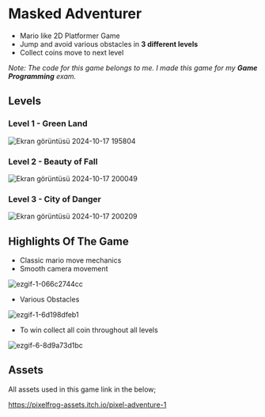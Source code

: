 # Masked Adventurer
* Mario like 2D Platformer Game
* Jump and avoid various obstacles in **3 different levels**
* Collect coins move to next level 

*Note: The code for this game belongs to me. I made this game for my **Game Programming** exam.*

## Levels

### Level 1 - Green Land

![Ekran görüntüsü 2024-10-17 195804](https://github.com/user-attachments/assets/29b80267-1779-4848-adb3-47ad5a825004)

 ### Level 2 - Beauty of Fall

 ![Ekran görüntüsü 2024-10-17 200049](https://github.com/user-attachments/assets/b8fa7605-faa4-4a5a-88c8-68afe22efc1a)


### Level 3 - City of Danger

![Ekran görüntüsü 2024-10-17 200209](https://github.com/user-attachments/assets/5e2a9362-6482-40ab-8d33-61914edd147f)


## Highlights Of The Game
* Classic mario move mechanics
* Smooth camera movement

![ezgif-1-066c2744cc](https://github.com/user-attachments/assets/52c11f57-244e-4a29-8c0d-53018b529d26)

* Various Obstacles

![ezgif-1-6d198dfeb1](https://github.com/user-attachments/assets/19645da6-3aa2-46e2-b185-0841eecff912)

* To win collect all coin throughout all levels

![ezgif-6-8d9a73d1bc](https://github.com/user-attachments/assets/7c2401d7-41e1-48c1-8221-eda97f40bb9d)

## Assets

All assets used in this game link in the below;

https://pixelfrog-assets.itch.io/pixel-adventure-1


